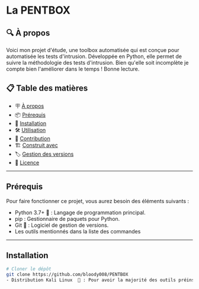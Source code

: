# La PENTBOX
## 🔍 À propos
Voici mon projet d'étude, une toolbox automatisée qui est conçue pour automatisée les tests d'intrusion. Développée en Python, elle permet de suivre la méthodologie des tests d'intrusion. Bien qu'elle soit incomplète je compte bien l'améliorer dans le temps ! Bonne lecture.
## 📋 Table des matières

- 🪧 [À propos](#à-propos)
- 📦 [Prérequis](#prérequis)
- 🚀 [Installation](#installation)
- 🛠️ [Utilisation](#utilisation)
- 🤝 [Contribution](#contribution)
- 🏗️ [Construit avec](#construit-avec)
- 🏷️ [Gestion des versions](#gestion-des-versions)
- 📝 [Licence](#licence)

------------------

## Prérequis
Pour faire fonctionner ce projet, vous aurez besoin des éléments suivants :

- Python 3.7+ 🐍 : Langage de programmation principal.
- pip : Gestionnaire de paquets pour Python.
- Git 🐙 : Logiciel de gestion de versions.
- Les outils mentionnés dans la liste des commandes

------------------

## Installation
```bash
# Cloner le dépôt
git clone https://github.com/bloody008/PENTBOX
- Distribution Kali Linux  🐉 : Pour avoir la majorité des outils préinstallés (optionnel)
